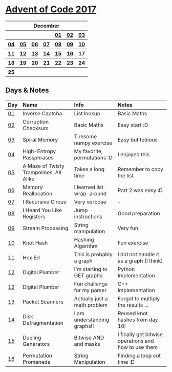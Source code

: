 # [Advent of Code 2017](https://adventofcode.com/2016/)

<table>
    <tr>
        <th colspan="7">December</th>
    </tr>
    <tr>
        <th></th>
        <th></th>
        <th></th>
        <th></th>
        <th><a href="https://adventofcode.com/2017/day/1">01</a></th>
        <th><a href="https://adventofcode.com/2017/day/2">02</a></th>
        <th><a href="https://adventofcode.com/2017/day/3">03</a></th>
    </tr>
    <tr>
        <th><a href="https://adventofcode.com/2017/day/4">04</a></th>
        <th><a href="https://adventofcode.com/2017/day/5">05</a></th>
        <th><a href="https://adventofcode.com/2017/day/6">06</a></th>
        <th><a href="https://adventofcode.com/2017/day/7">07</a></th>
        <th><a href="https://adventofcode.com/2017/day/8">08</a></th>
        <th><a href="https://adventofcode.com/2017/day/9">09</a></th>
        <th><a href="https://adventofcode.com/2017/day/10">10</a></th>
    </tr>
    <tr>
        <th><a href="https://adventofcode.com/2017/day/11">11</a></th>
        <th><a href="https://adventofcode.com/2017/day/12">12</a></th>
        <th><a href="https://adventofcode.com/2017/day/13">13</a></th>
        <th><a href="https://adventofcode.com/2017/day/14">14</a></th>
        <th><a href="https://adventofcode.com/2017/day/15">15</a></th>
        <th><a href="https://adventofcode.com/2017/day/16">16</a></th>
        <th>17</th>
    </tr>
    <tr>
        <th>18</th>
        <th>19</th>
        <th>20</th>
        <th>21</th>
        <th>22</th>
        <th>23</th>
        <th>24</th>
    </tr>
    <tr>
        <th>25</th>
        <th></th>
        <th></th>
        <th></th>
        <th></th>
        <th></th>
        <th></th>
    </tr>
</table>

## Days & Notes

Day | Name | Info | Notes
:--- | :-- | :---  | :----
[01](https://github.com/enigm4tik/advent-of-code/blob/main/2017/day01.py)  | Inverse Captcha | List lookup | Basic Maths
[02](https://github.com/enigm4tik/advent-of-code/blob/main/2017/day02.py)  | Corruption Checksum | Basic Maths | Easy start :D
[03](https://github.com/enigm4tik/advent-of-code/blob/main/2017/day03.py)  | Spiral Memory | Tiresome numpy exercise | Easy but tedious
[04](https://github.com/enigm4tik/advent-of-code/blob/main/2017/day04.py)  | High-Entropy Passphrases | My favorite, permutations :D | I enjoyed this
[05](https://github.com/enigm4tik/advent-of-code/blob/main/2017/day05.py)  | A Maze of Twisty Trampolines, All Alike | Takes a long time | Remember to copy the list
[06](https://github.com/enigm4tik/advent-of-code/blob/main/2017/day06.py)  | Memory Reallocation | I learned list wrap-around | Part 2 was easy :D
[07](https://github.com/enigm4tik/advent-of-code/blob/main/2017/day07.py)  | I Recursive Circus | Very verbose | -
[08](https://github.com/enigm4tik/advent-of-code/blob/main/2017/day08.py)  | I Heard You Like Registers | Jump instructions | Good preparation
[09](https://github.com/enigm4tik/advent-of-code/blob/main/2017/day09.py)  | Stream Processing | String manipulation | Very fun
[10](https://github.com/enigm4tik/advent-of-code/blob/main/2017/day10.py)  | Knot Hash | Hashing Algorithm | Fun exercise
[11](https://github.com/enigm4tik/advent-of-code/blob/main/2017/day11.py)  | Hex Ed | This is probably a graph | I did not handle it as a graph (I think)
[12](https://github.com/enigm4tik/advent-of-code/blob/main/2017/day12.py)  | Digital Plumber | I'm starting to GET graphs | Python Implementation
[12](https://github.com/enigm4tik/advent-of-code/blob/main/2017/day12.cpp)  | Digital Plumber | Fun challenge for my parser | C++ Implementation
[13](https://github.com/enigm4tik/advent-of-code/blob/main/2017/day13.cpp)  | Packet Scanners | Actually just a math problem | Forgot to multiply the results ...
[14](https://github.com/enigm4tik/advent-of-code/blob/main/2017/day14.py)  | Disk Defragmentation | I am understanding graphs!! | Reused knot hashes from day 10!
[15](https://github.com/enigm4tik/advent-of-code/blob/main/2017/day15.py)  | Dueling Generators | Bitwise AND and masks | I finally get bitwise operations and how to use them
[16](https://github.com/enigm4tik/advent-of-code/blob/main/2017/day16.py)  | Permutation Promenade | String Manipulation | Finding a loop cut time :D 